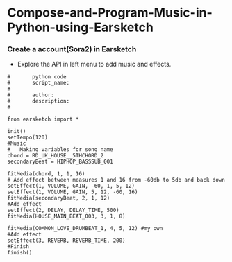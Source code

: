 # Compose-and-Program-Music-in-Python-using-Earsketch
### Create a account(Sora2) in Earsketch
- Explore the API in left menu to add music and effects.
```python3
#		python code
#		script_name:
#
#		author:
#		description:
#

from earsketch import *

init()
setTempo(120)
#Music
#   Making variables for song name
chord = RD_UK_HOUSE__5THCHORD_2
secondaryBeat = HIPHOP_BASSSUB_001

fitMedia(chord, 1, 1, 16)
# Add effect between measures 1 and 16 from -60db to 5db and back down
setEffect(1, VOLUME, GAIN, -60, 1, 5, 12)
setEffect(1, VOLUME, GAIN, 5, 12, -60, 16)
fitMedia(secondaryBeat, 2, 1, 12)
#Add effect
setEffect(2, DELAY, DELAY_TIME, 500)
fitMedia(HOUSE_MAIN_BEAT_003, 3, 1, 8)

fitMedia(COMMON_LOVE_DRUMBEAT_1, 4, 5, 12) #my own
#Add effect
setEffect(3, REVERB, REVERB_TIME, 200)
#Finish
finish()
```
